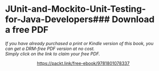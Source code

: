 # JUnit-and-Mockito-Unit-Testing-for-Java-Developers### Download a free PDF

 <i>If you have already purchased a print or Kindle version of this book, you can get a DRM-free PDF version at no cost.<br>Simply click on the link to claim your free PDF.</i>
<p align="center"> <a href="https://packt.link/free-ebook/9781801078337">https://packt.link/free-ebook/9781801078337 </a> </p>